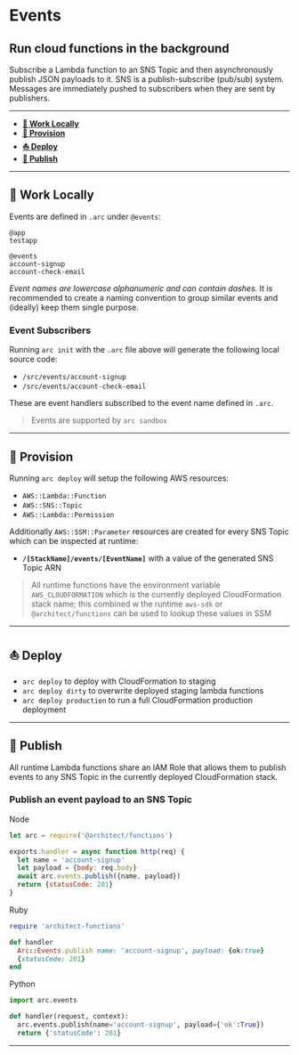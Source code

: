 # Events

## Run cloud functions in the background

Subscribe a Lambda function to an SNS Topic and then asynchronously publish JSON payloads to it. SNS is a publish-subscribe (pub/sub) system. Messages are immediately pushed to subscribers when they are sent by publishers. 

---

- <a href=#local><b>🚜 Work Locally</b></a> 
- <a href=#provision><b>🌾 Provision</b></a> 
- <a href=#deploy><b>⛵️ Deploy</b></a>
- <a href=#publish><b>💌 Publish</b></a>

---

<h2 id=local>🚜 Work Locally</h2>

Events are defined in `.arc` under `@events`:

```arc
@app
testapp

@events
account-signup
account-check-email
```

*Event names are _lowercase alphanumeric_ and can contain _dashes_.* It is recommended to create a naming convention to group similar events and (ideally) keep them single purpose.

### Event Subscribers

Running `arc init` with the `.arc` file above will generate the following local source code:

- `/src/events/account-signup`
- `/src/events/account-check-email`

These are event handlers subscribed to the event name defined in `.arc`.

> Events are supported by `arc sandbox`

---

<h2 id=provision>🌾 Provision</h2>

Running `arc deploy` will setup the following AWS resources:

- `AWS::Lambda::Function`
- `AWS::SNS::Topic`
- `AWS::Lambda::Permission`

Additionally `AWS::SSM::Parameter` resources are created for every SNS Topic which can be inspected at runtime:

- **`/[StackName]/events/[EventName]`** with a value of the generated SNS Topic ARN

> All runtime functions have the environment variable `AWS_CLOUDFORMATION` which is the currently deployed CloudFormation stack name; this combined w the runtime `aws-sdk` or `@architect/functions` can be used to lookup these values in SSM

--- 

<h2 id=deploy>⛵️ Deploy</h2>

- `arc deploy` to deploy with CloudFormation to staging
- `arc deploy dirty` to overwrite deployed staging lambda functions 
- `arc deploy production` to run a full CloudFormation production deployment

---

<h2 id=publish>💌 Publish</h2>

All runtime Lambda functions share an IAM Role that allows them to publish events to any SNS Topic in the currently deployed CloudFormation stack. 

### Publish an event payload to an SNS Topic

Node

```javascript
let arc = require('@architect/functions')

exports.handler = async function http(req) {
  let name = 'account-signup'
  let payload = {body: req.body}
  await arc.events.publish({name, payload})
  return {statusCode: 201}
}
```

Ruby

```ruby
require 'architect-functions'

def handler
  Arc::Events.publish name: 'account-signup', payload: {ok:true}
  {statusCode: 201}
end
```

Python

```python
import arc.events

def handler(request, context):
  arc.events.publish(name='account-signup', payload={'ok':True})
  return {'statusCode': 201}
```

---
